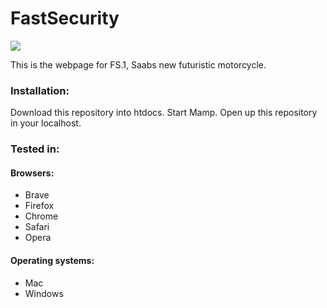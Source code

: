 # FastSecurity

<img src='https://media.giphy.com/media/EZOGL7ZHOqf4s/giphy.gif'>

This is the webpage for FS.1, Saabs new futuristic motorcycle.

### Installation:
Download this repository into htdocs.
Start Mamp.
Open up this repository in your localhost.

### Tested in:

#### Browsers:
- Brave
- Firefox
- Chrome
- Safari
- Opera

#### Operating systems:
- Mac
- Windows

